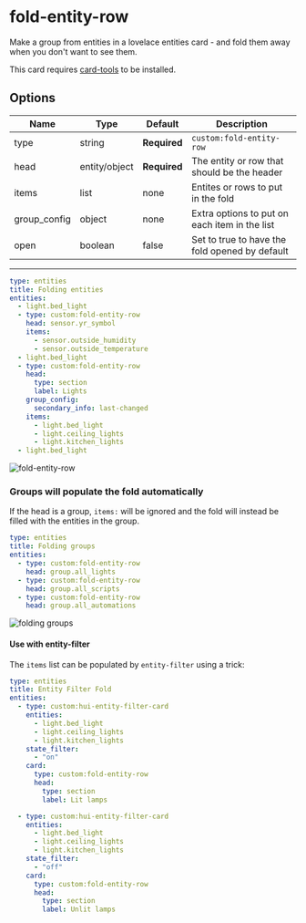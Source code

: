 fold-entity-row
========================

Make a group from entities in a lovelace entities card - and fold them away when you don't want to see them.

This card requires [card-tools](https://github.com/thomasloven/lovelace-card-tools) to be installed.

## Options

| Name | Type | Default | Description
| ---- | ---- | ------- | -----------
| type | string | **Required** | `custom:fold-entity-row`
| head | entity/object | **Required** | The entity or row that should be the header
| items | list | none | Entites or rows to put in the fold
| group_config | object | none | Extra options to put on each item in the list
| open | boolean | false | Set to true to have the fold opened by default

---

```yaml
type: entities
title: Folding entities
entities:
  - light.bed_light
  - type: custom:fold-entity-row
    head: sensor.yr_symbol
    items:
      - sensor.outside_humidity
      - sensor.outside_temperature
  - light.bed_light
  - type: custom:fold-entity-row
    head:
      type: section
      label: Lights
    group_config:
      secondary_info: last-changed
    items:
      - light.bed_light
      - light.ceiling_lights
      - light.kitchen_lights
  - light.bed_light
```

![fold-entity-row](https://user-images.githubusercontent.com/1299821/47855185-281be980-dde4-11e8-92a6-643e8a47d8e9.png)

### Groups will populate the fold automatically

If the head is a group, `items:` will be ignored and the fold will instead be filled with the entities in the group.

```yaml
type: entities
title: Folding groups
entities:
  - type: custom:fold-entity-row
    head: group.all_lights
  - type: custom:fold-entity-row
    head: group.all_scripts
  - type: custom:fold-entity-row
    head: group.all_automations
```

![folding groups](https://user-images.githubusercontent.com/1299821/47855259-5d283c00-dde4-11e8-8405-94c269e53935.png)


#### Use with entity-filter
The `items` list can be populated by `entity-filter` using a trick:

```yaml
type: entities
title: Entity Filter Fold
entities:
  - type: custom:hui-entity-filter-card
    entities:
      - light.bed_light
      - light.ceiling_lights
      - light.kitchen_lights
    state_filter:
      - "on"
    card:
      type: custom:fold-entity-row
      head:
        type: section
        label: Lit lamps

  - type: custom:hui-entity-filter-card
    entities:
      - light.bed_light
      - light.ceiling_lights
      - light.kitchen_lights
    state_filter:
      - "off"
    card:
      type: custom:fold-entity-row
      head:
        type: section
        label: Unlit lamps
```
